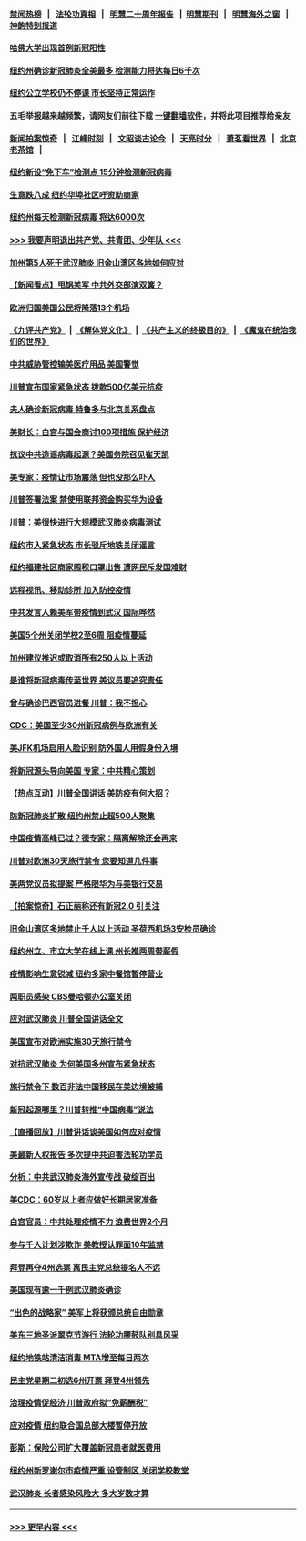#### [禁闻热榜](热点新闻.md?=0)  &nbsp;&nbsp;|&nbsp;&nbsp; [法轮功真相](https://github.com/gfw-breaker/truth/blob/master/README.md?=0) &nbsp;&nbsp;|&nbsp;&nbsp; [明慧二十周年报告](https://github.com/gfw-breaker/mh-reports/blob/master/README.md?=0) &nbsp;&nbsp;|&nbsp;&nbsp;[明慧期刊](https://github.com/gfw-breaker/mh-qikan) &nbsp;&nbsp;|&nbsp;&nbsp; [明慧海外之窗](https://github.com/gfw-breaker/mh-news/blob/master/README.md?=0) &nbsp;&nbsp;|&nbsp;&nbsp; [神韵特别报道](https://github.com/gfw-breaker/mh-news/blob/master/shenyun.md?=0)
#### [哈佛大学出现首例新冠阳性](../pages/nsc412/n11939759.md?t=03141602) 
#### [纽约州确诊新冠肺炎全美最多  检测能力将达每日6千次](../pages/nsc412/n11939581.md?t=03141602) 
#### [纽约公立学校仍不停课 市长坚持正常运作](../pages/nsc412/n11939557.md?t=03141602) 
#### 五毛举报越来越频繁，请网友们前往下载 [一键翻墙软件](https://github.com/gfw-breaker/ssr-accounts)，并将此项目推荐给亲友
#### [新闻拍案惊奇](https://github.com/gfw-breaker/banned-news/blob/master/pages/link4.md) &nbsp;&nbsp;|&nbsp;&nbsp; [江峰时刻](https://github.com/gfw-breaker/banned-news/blob/master/pages/link4.md) &nbsp;&nbsp;|&nbsp;&nbsp; [文昭谈古论今](https://github.com/gfw-breaker/banned-news/blob/master/pages/link4.md) &nbsp;&nbsp;|&nbsp;&nbsp; [天亮时分](https://github.com/gfw-breaker/banned-news/blob/master/pages/link4.md) &nbsp;&nbsp;|&nbsp;&nbsp; [萧茗看世界](https://github.com/gfw-breaker/banned-news/blob/master/pages/link4.md) &nbsp;&nbsp;|&nbsp;&nbsp; [北京老茶馆](https://github.com/gfw-breaker/banned-news/blob/master/pages/link4.md) &nbsp;&nbsp;|&nbsp;&nbsp; 
#### [纽约新设“免下车”检测点  15分钟检测新冠病毒](../pages/nsc412/n11939513.md?t=03141602) 
#### [生意跌八成  纽约华埠社区吁资助商家](../pages/nsc412/n11939562.md?t=03141602) 
#### [纽约州每天检测新冠病毒  将达6000次](../pages/nsc412/n11939510.md?t=03141602) 
#### [>>> 我要声明退出共产党、共青团、少年队 <<<](https://github.com/begood0513/goodnews/blob/master/quit/letter.md) 
#### [加州第5人死于武汉肺炎 旧金山湾区各地如何应对](../pages/nsc412/n11939263.md?t=03141602) 
#### [【新闻看点】甩锅美军 中共外交部演双簧？](../pages/nsc412/n11938828.md?t=03141602) 
#### [欧洲归国美国公民将降落13个机场](../pages/nsc412/n11939026.md?t=03141602) 
#### [《九评共产党》](https://github.com/begood0513/9ping.md/blob/master/README.md) &nbsp;|&nbsp; [《解体党文化》](../../../../jtdwh.md/blob/master/README.md)  &nbsp;|&nbsp; [《共产主义的终极目的》](../../../../gczydzjmd.md/blob/master/README.md) &nbsp;|&nbsp; [《魔鬼在统治我们的世界》](../../../../mgztzwmdsj.md/blob/master/README.md) 
#### [中共威胁管控输美医疗用品 美国警觉](../pages/nsc412/n11938602.md?t=03141602) 
#### [川普宣布国家紧急状态 拨款500亿美元抗疫](../pages/nsc412/n11939032.md?t=03141602) 
#### [夫人确诊新冠病毒 特鲁多与北京关系盘点](../pages/nsc412/n11938748.md?t=03141602) 
#### [美财长：白宫与国会商讨100项措施 保护经济](../pages/nsc412/n11938829.md?t=03141602) 
#### [抗议中共造谣病毒起源？美国务院召见崔天凯](../pages/nsc412/n11938747.md?t=03141602) 
#### [美专家：疫情让市场震荡 但也没那么吓人](../pages/nsc412/n11938573.md?t=03141602) 
#### [川普签署法案 禁使用联邦资金购买华为设备](../pages/nsc412/n11938279.md?t=03141602) 
#### [川普：美很快进行大规模武汉肺炎病毒测试](../pages/nsc412/n11938523.md?t=03141602) 
#### [纽约市入紧急状态  市长驳斥地铁关闭谣言](../pages/nsc412/n11937384.md?t=03141602) 
#### [纽约福建社区商家囤积口罩出售 遭网民斥发国难财](../pages/nsc412/n11937354.md?t=03141602) 
#### [远程视讯、移动诊所  加入防控疫情](../pages/nsc412/n11937370.md?t=03141602) 
#### [中共发言人赖美军带疫情到武汉 国际哗然](../pages/nsc412/n11936484.md?t=03141602) 
#### [美国5个州关闭学校2至6周 阻疫情蔓延](../pages/nsc412/n11937190.md?t=03141602) 
#### [加州建议推迟或取消所有250人以上活动](../pages/nsc412/n11937373.md?t=03141602) 
#### [是谁将新冠病毒传至世界 美议员要追究责任](../pages/nsc412/n11936827.md?t=03141602) 
#### [曾与确诊巴西官员进餐 川普：我不担心](../pages/nsc412/n11936958.md?t=03141602) 
#### [CDC：美国至少30州新冠病例与欧洲有关](../pages/nsc412/n11936623.md?t=03141602) 
#### [美JFK机场启用人脸识别 防外国人用假身份入境](../pages/nsc412/n11936511.md?t=03141602) 
#### [将新冠源头导向美国 专家：中共精心策划](../pages/nsc412/n11936432.md?t=03141602) 
#### [【热点互动】川普全国讲话 美防疫有何大招？](../pages/nsc412/n11936288.md?t=03141602) 
#### [防新冠肺炎扩散 纽约州禁止超500人聚集](../pages/nsc412/n11936400.md?t=03141602) 
#### [中国疫情高峰已过？德专家：隔离解除还会再来](../pages/nsc412/n11935994.md?t=03141602) 
#### [川普对欧洲30天旅行禁令 您要知道几件事](../pages/nsc412/n11935870.md?t=03141602) 
#### [美两党议员拟提案 严格限华为与美银行交易](../pages/nsc412/n11935733.md?t=03141602) 
#### [【拍案惊奇】石正丽称还有新冠2.0 引关注](../pages/nsc412/n11934119.md?t=03141602) 
#### [旧金山湾区多地禁止千人以上活动  圣荷西机场3安检员确诊](../pages/nsc412/n11934646.md?t=03141602) 
#### [纽约州立、市立大学在线上课 州长推两周带薪假](../pages/nsc412/n11934353.md?t=03141602) 
#### [疫情影响生意锐减  纽约多家中餐馆暂停营业](../pages/nsc412/n11934327.md?t=03141602) 
#### [两职员感染  CBS曼哈顿办公室关闭](../pages/nsc412/n11934324.md?t=03141602) 
#### [应对武汉肺炎 川普全国讲话全文](../pages/nsc412/n11934150.md?t=03141602) 
#### [美国宣布对欧洲实施30天旅行禁令](../pages/nsc412/n11933815.md?t=03141602) 
#### [对抗武汉肺炎 为何美国多州宣布紧急状态](../pages/nsc412/n11933167.md?t=03141602) 
#### [旅行禁令下 数百非法中国移民在美边境被捕](../pages/nsc412/n11933581.md?t=03141602) 
#### [新冠起源哪里？川普转推“中国病毒”说法](../pages/nsc412/n11933596.md?t=03141602) 
#### [【直播回放】川普讲话谈美国如何应对疫情](../pages/nsc412/n11933533.md?t=03141602) 
#### [美最新人权报告 多次提中共迫害法轮功学员](../pages/nsc412/n11933487.md?t=03141602) 
#### [分析：中共武汉肺炎海外宣传战 破绽百出](../pages/nsc412/n11933338.md?t=03141602) 
#### [美CDC：60岁以上者应做好长期居家准备](../pages/nsc412/n11933128.md?t=03141602) 
#### [白宫官员：中共处理疫情不力 浪费世界2个月](../pages/nsc412/n11932744.md?t=03141602) 
#### [参与千人计划涉欺诈 美教授认罪面10年监禁](../pages/nsc412/n11932927.md?t=03141602) 
#### [拜登再夺4州选票 离民主党总统提名人不远](../pages/nsc412/n11932668.md?t=03141602) 
#### [美国现有逾一千例武汉肺炎确诊](../pages/nsc412/n11932451.md?t=03141602) 
#### [“出色的战略家” 美军上将获颁总统自由勋章](../pages/nsc412/n11932193.md?t=03141602) 
#### [美东三地圣派翠克节游行  法轮功腰鼓队别具风采](../pages/nsc412/n11931646.md?t=03141602) 
#### [纽约地铁站清洁消毒  MTA增至每日两次](../pages/nsc412/n11931570.md?t=03141602) 
#### [民主党星期二初选6州开票 拜登4州领先](../pages/nsc412/n11931114.md?t=03141602) 
#### [治理疫情促经济 川普政府拟“免薪酬税”](../pages/nsc412/n11931088.md?t=03141602) 
#### [应对疫情 纽约联合国总部大楼暂停开放](../pages/nsc412/n11930658.md?t=03141602) 
#### [彭斯：保险公司扩大覆盖新冠患者就医费用](../pages/nsc412/n11930726.md?t=03141602) 
#### [纽约州新罗谢尔市疫情严重  设管制区 关闭学校教堂](../pages/nsc412/n11930740.md?t=03141602) 
#### [武汉肺炎 长者感染风险大 多大岁数才算](../pages/nsc412/n11930449.md?t=03141602) 

----
#### [ >>> 更早内容 <<< ](../indexes/nsc412-earlier.md)
